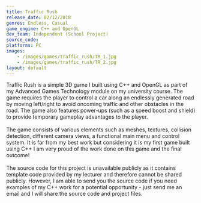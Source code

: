```yaml
---
title: Traffic Rush
release_date: 02/12/2018
genres: Endless, Casual
game_engine: C++ and OpenGL
dev_team: Independent (School Project)
source_code: 
platforms: PC
images: 
    - /images/games/traffic_rush/TR_1.jpg
    - /images/games/traffic_rush/TR_2.jpg
layout: default
---
```

Traffic Rush is a simple 3D game I built using C++ and OpenGL as part of my Advanced Games Technology module on my university course. The game requires the player to control a car along an endlessly generated road by moving left/right to avoid oncoming traffic and other obstacles in the road. The game also features power-ups (such as a speed boost and shield) to provide temporary gameplay advantages to the player.
<br><br>
The game consists of various elements such as meshes, textures, collision detection, different camera views, a functional main menu and control system. It is far from my best work but considering it is my first game built using C++ I am very proud of the work done on this game and the final outcome!
<br><br>
The source code for this project is unavailable publicly as it contains template code provided by my lecturer and therefore cannot be shared publicly. However, I am able to send you the source code if you need examples of my C++ work for a potential opportunity - just send me an email and I will share the source code and project files.
